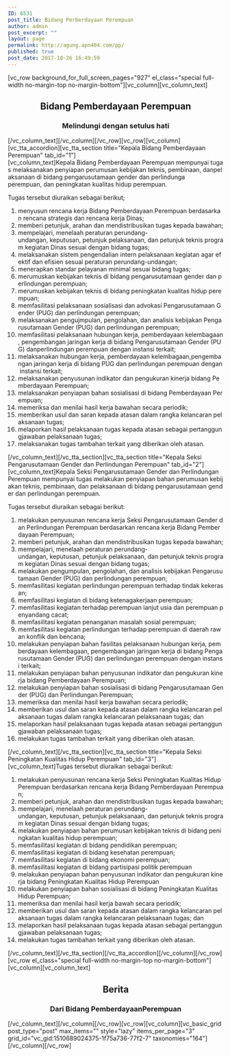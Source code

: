 ```yaml
---
ID: 6531
post_title: Bidang Perberdayaan Perempuan
author: admin
post_excerpt: ""
layout: page
permalink: http://agung.apn404.com/pp/
published: true
post_date: 2017-10-26 16:49:59
---
```

[vc_row background_for_full_screen_pages="927" el_class="special full-width no-margin-top no-margin-bottom"][vc_column][vc_column_text]
<h2 style="text-align: center;">Bidang Pemberdayaan Perempuan</h2>
<h3 style="text-align: center;">Melindungi dengan setulus hati</h3>
[/vc_column_text][/vc_column][/vc_row][vc_row][vc_column][vc_tta_accordion][vc_tta_section title="Kepala Bidang Pemberdayaan Perempuan" tab_id="1"][vc_column_text]Kepala Bidang Pemberdayaan Perempuan mempunyai tugas melaksanakan penyiapan perumusan kebijakan teknis, pembinaan, danpelaksanaan di bidang pengarusutamaan gender dan perlindunga perempuan, dan peningkatan kualitas hidup perempuan.

Tugas tersebut diuraikan sebagai berikut;
<ol>
 	<li>menyusun rencana kerja Bidang Pemberdayaan Perempuan berdasarkan rencana strategis dan rencana kerja Dinas;</li>
 	<li>memberi petunjuk, arahan dan mendistribusikan tugas kepada bawahan;</li>
 	<li>mempelajari, menelaah peraturan perundang-undangan, keputusan, petunjuk pelaksanaan, dan petunjuk teknis program kegiatan Dinas sesuai dengan bidang tugas;</li>
 	<li>melaksanakan sistem pengendalian intern pelaksanaan kegiatan agar efektif dan efisien sesuai peraturan perundang-undangan;</li>
 	<li>menerapkan standar pelayanan minimal sesuai bidang tugas;</li>
 	<li>merumuskan kebijakan teknis di bidang pengarusutamaan gender dan perlindungan perempuan;</li>
 	<li>merumuskan kebijakan teknis di bidang peningkatan kualitas hidup perempuan;</li>
 	<li>memfasilitasi pelaksanaan sosialisasi dan advokasi Pengarusutamaan Gender (PUG) dan perlindungan perempuan;</li>
 	<li>melaksanakan pengujmpulan, pengolahan, dan analisis kebijakan Pengarusutamaan Gender (PUG) dan perlindungan perempuan;</li>
 	<li>memfasilitasi pelaksanaan hubungan kerja, pemberdayaan kelembagaan, pengembangan jaringan kerja di bidang Pengarusutamaan Gender (PUG) danperlindungan perempuan dengan instansi terkait;</li>
 	<li>melaksanakan hubungan kerja, pemberdayaan kelembagaan,pengembangan jaringan kerja di bidang PUG dan perlindungan perempuan dengan instansi terkait;</li>
 	<li>melaksanakan penyusunan indikator dan pengukuran kinerja bidang Pemberdayaan Perempuan;</li>
 	<li>melaksanakan penyiapan bahan sosialisasi di bidang Pemberdayaan Perempuan;</li>
 	<li>memeriksa dan menilai hasil kerja bawahan secara periodik;</li>
 	<li>memberikan usul dan saran kepada atasan dalam rangka kelancaran pelaksanaan tugas;</li>
 	<li>melaporkan hasil pelaksanaan tugas kepada atasan sebagai pertanggungjawaban pelaksanaan tugas;</li>
 	<li>melaksanakan tugas tambahan terkait yang diberikan oleh atasan.</li>
</ol>
[/vc_column_text][/vc_tta_section][vc_tta_section title="Kepala Seksi Pengarusutamaan Gender dan Perlindungan Perempuan" tab_id="2"][vc_column_text]Kepala Seksi Pengarusutamaan Gender dan Perlindungan Perempuan mempunyai tugas melakukan penyiapan bahan perumusan kebijakan teknis, pembinaan, dan pelaksanaan di bidang pengarusutamaan gender dan perlindungan perempuan.

Tugas tersebut diuraikan sebagai berikut:
<ol>
 	<li>melakukan penyusunan rencana kerja Seksi Pengarusutamaan Gender dan Perlindungan Perempuan berdasarkan rencana kerja Bidang Pemberdayaan Perempuan;</li>
 	<li>memberi petunjuk, arahan dan mendistribusikan tugas kepada bawahan;</li>
 	<li>mempelajari, menelaah peraturan perundang-undangan, keputusan, petunjuk pelaksanaan, dan petunjuk teknis program kegiatan Dinas sesuai dengan bidang tugas;</li>
 	<li>melakukan pengumpulan, pengolahan, dan analisis kebijakan Pengarusutamaan Gender (PUG) dan perlindungan perempuan;</li>
 	<li>memfasilitasi kegiatan perlindungan perempuan terhadap tindak kekerasan;</li>
 	<li>memfasilitasi kegiatan di bidang ketenagakerjaan perempuan;</li>
 	<li>memfasilitasi kegiatan terhadap perempuan lanjut usia dan perempuan penyandang cacat;</li>
 	<li>memfasilitasi kegiatan penanganan masalah sosial perempuan;</li>
 	<li>memfasilitasi kegiatan perlindungan terhadap perempuan di daerah rawan konflik dan bencana;</li>
 	<li>melakukan penyiapan bahan fasilitas pelaksanaan hubungan kerja, pemberdayaan kelembagaan, pengembangan jaringan kerja di bidang Pengarusutamaan Gender (PUG) dan perlindungan perempuan dengan instansi terkait;</li>
 	<li>melakukan penyiapan bahan penyusunan indikator dan pengukuran kinerja bidang Pemberdayaan Perempuan;</li>
 	<li>melakukan penyiapan bahan sosialisasi di bidang Pengarusutamaan Gender (PUG) dan Perlindungan Perempuan;</li>
 	<li>memeriksa dan menilai hasil kerja bawahan secara periodik;</li>
 	<li>memberikan usul dan saran kepada atasan dalam rangka kelancaran pelaksanaan tugas dalam rangka kelancaran pelaksanaan tugas; dan</li>
 	<li>melaporkan hasil pelaksanaan tugas kepada atasan sebagai pertanggungjawaban pelaksanaan tugas;</li>
 	<li>melakukan tugas tambahan terkait yang diberikan oleh atasan.</li>
</ol>
[/vc_column_text][/vc_tta_section][vc_tta_section title="Kepala Seksi Peningkatan Kualitas Hidup Perempuan" tab_id="3"][vc_column_text]Tugas tersebut diuraikan sebagai berikut:
<ol>
 	<li>melakukan penyusunan rencana kerja Seksi Peningkatan Kualitas Hidup Perempuan berdasarkan rencana kerja Bidang Pemberdayaan Perempuan;</li>
 	<li>memberi petunjuk, arahan dan mendistribusikan tugas kepada bawahan;</li>
 	<li>mempelajari, menelaah peraturan perundang-undangan, keputusan, petunjuk pelaksanaan, dan petunjuk teknis program kegiatan Dinas sesuai dengan bidang tugas;</li>
 	<li>melakukan penyiapan bahan perumusan kebijakan teknis di bidang peningkatan kualitas hidup perempuan;</li>
 	<li>memfasilitasi kegiatan di bidang pendidikan perempuan;</li>
 	<li>memfasilitasi kegiatan di bidang kesehatan perempuan;</li>
 	<li>memfasilitasi kegiatan di bidang ekonomi perempuan;</li>
 	<li>memfasilitasi kegiatan di bidang partisipasi politik perempuan</li>
 	<li>melakukan penyiapan bahan penyusunan indikator dan pengukuran kinerja bidang Peningkatan Kualitas Hidup Perempuan</li>
 	<li>melakukan penyiapan bahan sosialisasi di bidang Peningkatan Kualitas Hidup Perempuan;</li>
 	<li>memeriksa dan menilai hasil kerja bawah secara periodik;</li>
 	<li>memberikan usul dan saran kepada atasan dalam rangka kelancaran pelaksanaan tugas dalam rangka kelancaran pelaksanaan tugas; dan</li>
 	<li>melaporkan hasil pelaksanaan tugas kepada atasan sebagai pertanggungjawaban pelaksanaan tugas;</li>
 	<li>melakukan tugas tambahan terkait yang diberikan oleh atasan.</li>
</ol>
[/vc_column_text][/vc_tta_section][/vc_tta_accordion][/vc_column][/vc_row][vc_row el_class="special full-width no-margin-top no-margin-bottom"][vc_column][vc_column_text]
<h2 style="text-align: center;">Berita</h2>
<h3 style="text-align: center;">Dari Bidang PemberdayaanPerempuan</h3>
[/vc_column_text][/vc_column][/vc_row][vc_row][vc_column][vc_basic_grid post_type="post" max_items="" style="lazy" items_per_page="3" grid_id="vc_gid:1510689024375-1f75a736-77f2-7" taxonomies="164"][/vc_column][/vc_row]